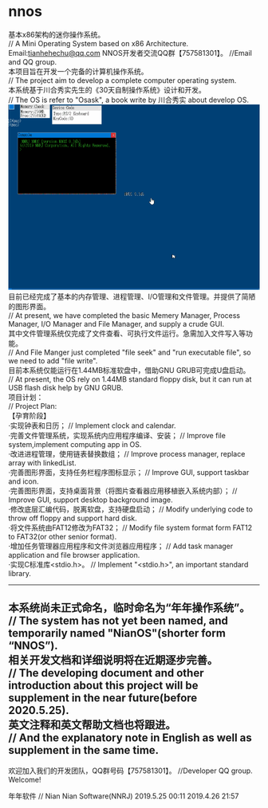# nnos
基本x86架构的迷你操作系统。  
// A Mini Operating System based on x86 Architecture.  
Email:tianhehechu@qq.com  NNOS开发者交流QQ群【757581301】。  //Email and QQ group.  
本项目旨在开发一个完备的计算机操作系统。  
// The project aim to develop a complete computer operating system.  
本系统基于川合秀实先生的《30天自制操作系统》设计和开发。  
// The OS is refer to "Osask", a book write by 川合秀实 about develop OS.  
![Image text](https://github.com/nnrj/nnos/blob/master/doc/img/NNOS_0.34b.gif)  
目前已经完成了基本的内存管理、进程管理、I/O管理和文件管理。并提供了简陋的图形界面。  
// At present, we have completed the basic Memery Manager, Process Manager, I/O Manager and File Manager, and supply a crude GUI.  
其中文件管理系统仅完成了文件查看、可执行文件运行。急需加入文件写入等功能。  
// And File Manger just completed "file seek" and "run executable file", so we need to add "file write".  
目前本系统仅能运行在1.44MB标准软盘中，借助GNU GRUB可完成U盘启动。  
// At present, the OS rely on 1.44MB standard floppy disk, but it can run at USB flash disk help by GNU GRUB.  
项目计划：  
// Project Plan:  
【孕育阶段】  
  ·实现钟表和日历；  // Implement clock and calendar.  
  ·完善文件管理系统，实现系统内应用程序编译、安装；  // Improve file system,implement computing app in OS.    
  ·改进进程管理，使用链表替换数组；  // Improve process manager, replace array with linkedList.  
  ·完善图形界面，支持任务栏程序图标显示；  // Improve GUI, support taskbar and icon.  
  ·完善图形界面，支持桌面背景（将图片查看器应用移植嵌入系统内部）；  // Improve GUI, support desktop background image.  
  ·修改底层汇编代码，脱离软盘，支持硬盘启动；  // Modify underlying code to throw off floppy and support hard disk.  
  ·将文件系统由FAT12修改为FAT32；  // Modify file system format form FAT12 to FAT32(or other senior format).  
  ·增加任务管理器应用程序和文件浏览器应用程序；  // Add task manager application and file browser application.  
  ·实现C标准库<stdio.h>。  // Implement "<stdio.h>", an important standard library.  
  
 ------------------------------------------------------------------------------
 本系统尚未正式命名，临时命名为“年年操作系统”。  
 // The system has not yet been named, and temporarily named "NianOS"(shorter form “NNOS”).  
 相关开发文档和详细说明将在近期逐步完善。  
 // The developing document and other introduction about this project will be supplement in the near future(before 2020.5.25).  
 英文注释和英文帮助文档也将跟进。  
 // And the explanatory note in English as well as supplement in the same time.
 --------------------------------------------------------------------------------
 欢迎加入我们的开发团队，QQ群号码【757581301】。 //Developer QQ group. Welcome!

  年年软件  // Nian Nian Software(NNRJ) 
  2019.5.25 00:11
  2019.4.26 21:57
